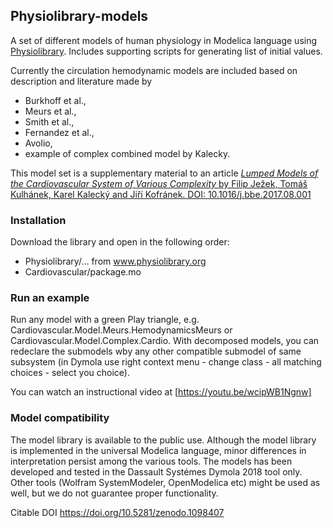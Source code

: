 ## Physiolibrary-models

A set of different models of human physiology in Modelica language using [Physiolibrary](http://www.physiolibrary.org). Includes supporting scripts for generating list of initial values.

Currently the circulation hemodynamic models are included based on description and literature made by 
- Burkhoff et al., 
- Meurs et al., 
- Smith et al.,
- Fernandez et al.,
- Avolio,
- example of complex combined model by Kalecky.

This model set is a supplementary material to an article [*Lumped Models of the Cardiovascular System of Various Complexity* by Filip Ježek, Tomáš Kulhánek, Karel Kalecký and Jiří Kofránek. DOI: 10.1016/j.bbe.2017.08.001](https://doi.org/10.1016/j.bbe.2017.08.001)

### Installation

Download the library and open in the following order:
  * Physiolibrary/...   from www.physiolibrary.org
  * Cardiovascular/package.mo
  
### Run an example
Run any model with a green Play triangle, e.g. Cardiovascular.Model.Meurs.HemodynamicsMeurs or Cardiovascular.Model.Complex.Cardio. With decomposed models, you can redeclare the submodels wby any other compatible submodel of same subsystem (in Dymola use right context menu - change class - all matching choices - select you choice).

You can watch an instructional video at [https://youtu.be/wcipWB1Ngnw]

### Model compatibility
The model library is available to the public use. Although the model library is implemented in the universal Modelica language, minor differences in interpretation persist among the various tools. The models has been developed and tested in the Dassault Systémes Dymola 2018 tool only. Other tools (Wolfram SystemModeler, OpenModelica etc) might be used as well, but we do not guarantee proper functionality.

Citable DOI https://doi.org/10.5281/zenodo.1098407
